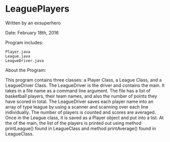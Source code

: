 # LeaguePlayers
Written by an exsuperhero

Date: February 18th, 2016 



Program includes:

    Player.java 
    League.java
    LeagueDriver.java


About the Program:

This program contains three classes: a Player Class, a League Class, and a LeagueDriver Class.
The LeagueDriver is the driver and contains the main. It takes in a file name as a command line
argument. The file has a list of basketball players, their team names, and also the number of 
points they have scored in total. The LeagueDriver saves each player name into an array of type league
by using a scanner and scanning over each line individually. The number of players is counted and scores are 
averaged. Once in the League class, it is saved as a Player object and put into a list. 
At the of the main, the list of the players is printed out using 
method printLeague() found in LeagueClass and method printAverage() found in LeagueClass.

